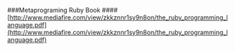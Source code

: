 ###Metaprograming Ruby Book
####[http://www.mediafire.com/view/zkkznnr1sy9n8on/the_ruby_programming_language.pdf](http://www.mediafire.com/view/zkkznnr1sy9n8on/the_ruby_programming_language.pdf)
